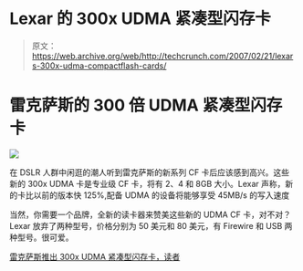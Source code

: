 # Lexar 的 300x UDMA 紧凑型闪存卡

> 原文：<https://web.archive.org/web/http://techcrunch.com/2007/02/21/lexars-300x-udma-compactflash-cards/>

# 雷克萨斯的 300 倍 UDMA 紧凑型闪存卡

![](img/9c0eb958d18924a8cb184e74f8fb39cc.png)

在 DSLR 人群中闲逛的潮人听到雷克萨斯的新系列 CF 卡后应该感到高兴。这些新的 300x UDMA 卡是专业级 CF 卡，将有 2、4 和 8GB 大小。Lexar 声称，新的卡比以前的版本快 125%,配备 UDMA 的设备将能够享受 45MB/s 的写入速度

当然，你需要一个品牌，全新的读卡器来赞美这些新的 UDMA CF 卡，对不对？Lexar 放弃了两种型号，价格分别为 50 美元和 80 美元，有 Firewire 和 USB 两种型号。很可爱。

[雷克萨斯推出 300x UDMA 紧凑型闪存卡，读者](https://web.archive.org/web/20210228101945/http://www.engadget.com/2007/02/21/lexar-intros-300x-udma-compactflash-cards-readers/)